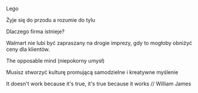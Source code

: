 Lego

Żyje się do przodu a rozumie do tylu

Dlaczego firma istnieje?

Walmart nie lubi być zapraszany na drogie  imprezy, gdy to mogłoby obniżyć ceny dla klientów.

The opposable mind (niepokorny umysł)

Musisz stworzyć kulturę promującą samodzielne i kreatywne myślenie

It doesn't work because it's true, it's true because it works // William James 